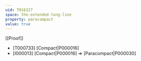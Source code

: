 ```yaml
---
uid: T016227
space: the-extended-long-line
property: paracompact
value: true
---
```

[[Proof]]

* [T000733] [Compact|P000016]
* [I000013] [Compact|P000016] => [Paracompact|P000030]

